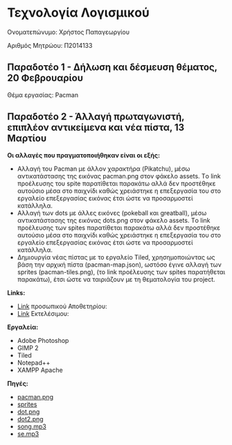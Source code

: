 # Τεχνολογία Λογισμικού 

Ονοματεπώνυμο: Χρήστος Παπαγεωργίου

Αριθμός Μητρώου: Π2014133

## Παραδοτέο 1 - Δήλωση και δέσμευση θέματος, 20 Φεβρουαρίου

Θέμα εργασίας: Pacman

## Παραδοτέο 2 - Άλλαγή πρωταγωνιστή, επιπλέον αντικείμενα και νέα πίστα, 13 Μαρτίου

**Οι αλλαγές που πραγματοποιήθηκαν είναι οι εξής:**
* Αλλαγή του Pacman με άλλον χαρακτήρα (Pikatchu), μέσω αντικατάστασης της εικόνας pacman.png στον φάκελο assets. Τo link προέλευσης του spite παρατίθεται παρακάτω αλλά δεν προστέθηκε αυτούσιο μέσα στο παιχνίδι καθώς χρειάστηκε η επεξεργασία του στο εργαλείο επεξεργασίας εικόνας έτσι ώστε να προσαρμοστεί κατάλληλα.
* Αλλαγή των dots με άλλες εικόνες (pokeball και greatball), μέσω αντικατάστασης της εικόνας dots.png στον φάκελο assets. Τo link προέλευσης των spites παρατίθεται παρακάτω αλλά δεν προστέθηκε αυτούσιο μέσα στο παιχνίδι καθώς χρειάστηκε η επεξεργασία του στο εργαλείο επεξεργασίας εικόνας έτσι ώστε να προσαρμοστεί κατάλληλα.
* Δημιουργία νέας πίστας με το εργαλείο Tiled, χρησημοποιώντας ως βάση την αρχική πίστα (pacman-map.json), ωστόσο έγινε αλλαγή των sprites (pacman-tiles.png), (τo link προέλευσης των spites παρατήθεται παρακάτω), έτσι ώστε να ταιριάζουν με τη θεματολογία του project.


**Links:**
 * [Link](https://github.com/ChrisPap261/pacman) προσωπικού Αποθετηρίου: 
 * [Link](https://chrispap261.github.io/pacman/index.html) Εκτελέσιμου: 
 
 
**Εργαλεία:**
 * Adobe Photoshop
 * GIMP 2
 * Tiled
 * Notepad++
 * XAMPP Apache
 
**Πηγές:**
 * [pacman.png](http://stuffpoint.com/pokemon/image/13395-pokemon-pikachu-running.gif)
 * [sprites](https://www.spriters-resource.com/game_boy_advance/pokemonemerald/)
 * [dot.png](http://retr8bit.com/wp-content/uploads/2014/12/poeballs.png)	
 * [dot2.png](http://retr8bit.com/wp-content/uploads/2014/12/poeballs.png)
 * [song.mp3](https://www.youtube.com/watch?v=wR3gaYTqkDQ)
 * [se.mp3](https://www.youtube.com/watch?v=WVNDyQlJJXc)
